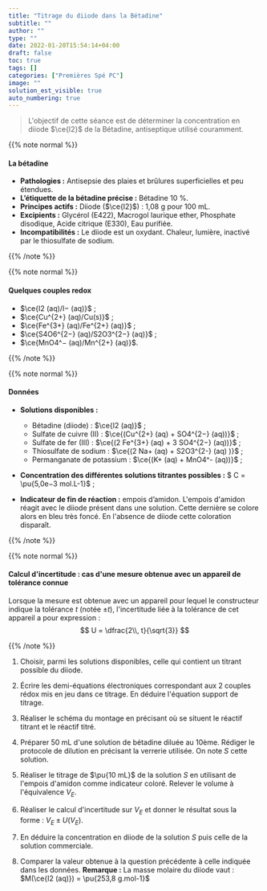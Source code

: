 ```yaml
---
title: "Titrage du diiode dans la Bétadine"
subtitle: ""
author: ""
type: ""
date: 2022-01-20T15:54:14+04:00
draft: false
toc: true
tags: []
categories: ["Premières Spé PC"]
image: ""
solution_est_visible: true
auto_numbering: true
---
```


> L'objectif de cette séance est de déterminer la concentration en diiode $\ce{I2}$ de la Bétadine, antiseptique utilisé couramment.

{{% note normal %}}

#### La bétadine

- **Pathologies :** Antisepsie des plaies et brûlures superficielles et peu étendues.
- **L’étiquette de la bétadine précise :** Bétadine 10 %.
- **Principes actifs :** Diiode ($\ce{I2}$)&nbsp;: 1,08 g pour 100 mL.
- **Excipients :** Glycérol (E422), Macrogol laurique ether, Phosphate disodique, Acide citrique (E330), Eau purifiée.
- **Incompatibilités :** Le diiode est un oxydant.
Chaleur, lumière, inactivé par le thiosulfate de sodium.

{{% /note %}}

{{% note normal %}}

#### Quelques couples redox

- $\ce{I2 (aq)/I− (aq)}$ ;
- $\ce{Cu^{2+} (aq)/Cu(s)}$ ;
- $\ce{Fe^{3+} (aq)/Fe^{2+} (aq)}$ ;
- $\ce{S4O6^{2−} (aq)/S2O3^{2−}  (aq)}$ ;
- $\ce{MnO4^− (aq)/Mn^{2+} (aq)}$.

{{% /note %}}

{{% note normal %}}

#### Données

- **Solutions disponibles :**

  - Bétadine (diiode) : $\ce{I2 (aq)}$ ;
  - Sulfate de cuivre (II) : $\ce{(Cu^{2+} (aq) + SO4^{2−} (aq))}$ ;
  - Sulfate de fer (III) : $\ce{(2 Fe^{3+} (aq) + 3 SO4^{2−} (aq))}$ ;
  - Thiosulfate de sodium : $\ce{(2 Na+ (aq) + S2O3^{2-} (aq) )}$ ;
  - Permanganate de potassium : $\ce{(K+ (aq) + MnO4^- (aq))}$ ;

- **Concentration des différentes solutions titrantes possibles :** $ C = \pu{5,0e−3 mol.L-1}$ ;

- **Indicateur de fin de réaction :** empois d’amidon.
L'empois d'amidon réagit avec le diiode présent dans une solution. Cette dernière se colore alors en bleu très foncé. En l'absence de diiode cette coloration disparaît.

{{% /note %}}

{{% note normal %}}

#### Calcul d'incertitude : cas d'une mesure obtenue avec un appareil de tolérance connue

Lorsque la mesure est obtenue avec un appareil pour lequel le constructeur indique la tolérance $t$ (notée $\pm t$), l'incertitude liée à la tolérance de cet appareil a pour expression :
$$
U = \dfrac{2\\, t}{\sqrt{3}}
$$

{{% /note %}}

1. Choisir, parmi les solutions disponibles, celle qui contient un titrant possible du diiode.

2. Écrire les demi-équations électroniques correspondant aux 2 couples rédox mis en jeu dans
ce titrage.
En déduire l'équation support de titrage.

3. Réaliser le schéma du montage en précisant où se situent le réactif titrant et le réactif titré.

4. Préparer 50 mL d'une solution de bétadine diluée au 10ème. Rédiger le protocole de dilution en précisant la verrerie utilisée.
On note $S$ cette solution.

5. Réaliser le titrage de $\pu{10 mL}$ de la solution $S$ en utilisant de l'empois d'amidon comme indicateur coloré.
Relever le volume à l'équivalence $V_E$.

6. Réaliser le calcul d'incertitude sur $V_E$ et donner le résultat sous la forme&nbsp;: $V_E \pm U(V_E)$.

7. En déduire la concentration en diiode de la solution $S$ puis celle de la solution commerciale.

8. Comparer la valeur obtenue à la question précédente à celle indiquée dans les données.
    **Remarque :** La masse molaire du diiode vaut&nbsp;: $M(\ce{I2 (aq)}) = \pu{253,8 g.mol-1}$

